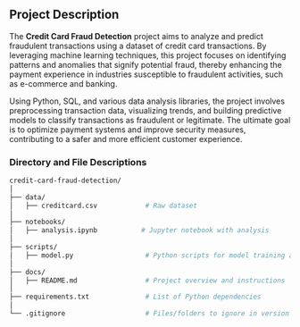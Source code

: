 ## Project Description

The **Credit Card Fraud Detection** project aims to analyze and predict fraudulent transactions using a dataset of credit card transactions. By leveraging machine learning techniques, this project focuses on identifying patterns and anomalies that signify potential fraud, thereby enhancing the payment experience in industries susceptible to fraudulent activities, such as e-commerce and banking.

Using Python, SQL, and various data analysis libraries, the project involves preprocessing transaction data, visualizing trends, and building predictive models to classify transactions as fraudulent or legitimate. The ultimate goal is to optimize payment systems and improve security measures, contributing to a safer and more efficient customer experience.


### Directory and File Descriptions

```bash
credit-card-fraud-detection/
│
├── data/
│   ├── creditcard.csv            # Raw dataset
│
├── notebooks/
│   ├── analysis.ipynb           # Jupyter notebook with analysis
│
├── scripts/
│   ├── model.py                  # Python scripts for model training and evaluation
│
├── docs/
│   ├── README.md                 # Project overview and instructions
│
├── requirements.txt              # List of Python dependencies
│
└── .gitignore                    # Files/folders to ignore in version control
```

